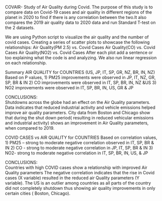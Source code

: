 COVAIR- Study of Air Quality during Covid.
The purpose of this study is to compare data on Covid-19 cases and air quality in different regions of the planet in 2020 to find if there is any correlation between the two.It also compares the 2019 air quality data to 2020 data and run Standard T-test on the 2 datasets.

We are using Python script to visualize the air quality and the number of covid cases.
Creating  a series of scatter plots to showcase the following relationships:
Air Quality(PM 2.5) vs. Covid Cases
Air Quality(CO) vs. Covid Cases
Air Quality(NO2) vs. Covid Cases
After each plot add a sentence or too explaining what the code is and analyzing.
We also run linear regression on each relationship.

Summary
AIR QUALITY for COUNTRIES (US, JP, IT, SP, GR, NZ, BR, IN, NZ)
Based on P values,
	1)  PM25 improvements were observed in JP, IT, NZ, GR, SP, BR & IN
	2)  CO improvements were observed in IT, SP, BR, IN, NZ &US
	3)  NO2 improvements were observed in IT, SP, BR, IN, US, GR & JP

CONCLUSIONS:  
Shutdowns across the globe had an effect on the Air Quality parameters.
Data indicates that reduced industrial activity and vehicle emissions helped improve air quality parameters.
City data from Boston and Chicago show that during the shut down period( resulting in reduced vehicular emissions and industrial activity) shows an improvement in Air Quality parameters, when compared to 2019.

 COVID CASES vs AIR QUALITY for COUNTRIES 
Based on correlation values,
	1)  PM25 – strong to moderate negative correlation observed in IT, SP, BR & IN
	2)  CO - strong to moderate negative correlation in JP, IT, SP, BR & IN
	3)  NO2-  strong to moderate negative correlation in IT, SP, BR, IN, US,  & JP

CONCLUSIONS:  
Countries with high COVID cases show a relationship with improved Air Quality parameters
The negative correlation indicates that the rise in Covid cases (X variable) resulted in the reduced air Quality parameters (Y variable).
The US is an outlier among countries as all parts of the country did not completely shutdown thus showing air quality improvements in only certain cities ( Boston, Chicago).
